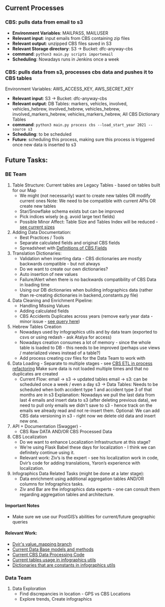 ## Current Processes

### CBS: pulls data from email to s3
- **Environment Variables**: MAILPASS, MAILUSER
- **Relevant input**: input emails from CBS containing zip files
- **Relevant output**: unzipped CBS files saved in S3
- **Relevant Storage directory**: S3 -> Bucket: dfc-anyway-cbs
- **command**: `python3 main.py scripts importemail`
- **Scheduling**: Nowadays runs in Jenkins once a week

### CBS: pulls data from s3, processes cbs data and pushes it to CBS tables
Environment Variables: AWS_ACCESS_KEY, AWS_SECRET_KEY
- **Relevant input**: S3 -> Bucket: dfc-anyway-cbs
- **Relevant output**: DB Tables: markers, vehicles, involved, vehicles_hebrew, involved_hebrew, vehicles_hebrew, involved_markers_hebrew, vehicles_markers_hebrew, All CBS Dictionary Tables
- **command**: `python3 main.py process cbs --load_start_year 2021 --source s3`
- **Scheduling**: to be scheduled
- **Future**: scheduling this process, making sure this process is triggered once new data is inserted to s3

## Future Tasks:

### BE Team
1. Table Structure: Current tables are Legacy Tables - based on tables built for our Map
   - We might (not necessarily) want to create new tables OR modify current ones
     Note: We need to be compatible with current APIs OR create new tables
   - Star/Snowflake schema exists but can be improved
   - Pick indices wisely (e.g. avoid large text fields)
   - Possible Minor Affect: Table Size and Tables Index will be reduced - [see current sizes](https://redash.dataforchange.org.il/queries/36/source)
2. Adding Data Documentation:
   - Best Practices / Tools
   - Separate calculated fields and original CBS fields
   - Spreadsheet with [Definitions of CBS Fields](https://docs.google.com/spreadsheets/d/1qaVV7NKXVYNmnxKZ4he2MKZDAjWPHiHfq-U5dcNZM5k)
3. Translation Dictionaries:
    - Validation when inserting data - CBS dictionaries are mostly backwards compatible - but not always
   - Do we want to create our own dictionaries?
   - Auto insertion of new values
   - Failure/Alert when there is no backwards compatibility of CBS Data in loading time
   - Using our DB dictionaries when building infographics data (rather than re-creating dictionaries in backend_constants.py file)
4. Data Cleaning and Enrichment Pipeline:
    - Handling Missing Values
    - Adding calculated fields  
    - CBS Accidents Duplicates across years (remove early year data - minor issue - [see query here](https://redash.dataforchange.org.il/queries/25))
5. Hebrew Tables Creation
    - Nowadays used by infographics utils and by data team (exported to csvs or using redash - ask Atalya for access)
    - Nowadays creation consumes a lot of memory - since the whole table is loaded to DB - this needs to be improved (perhaps use views / materialized views instead of a table?)
    - Add process creating csv files for the Data Team to work with
5. Data Loading - Separate to multiple stages - see [CBS ETL in process refactoring](https://docs.google.com/document/d/1LirLg1u7B3ekvcjetj6LhVExijVqctMZ83fJHUYzlrI/edit?usp=sharing)
   Make sure data is not loaded multiple times and that no duplicates are created
   - Current Flow: email -> s3 -> updated tables
     email -> s3: can be scheduled once a week / even a day
     s3 -> Data Tables: Needs to be scheduled when both accident type 1 and accident type 3 of that months are in s3
     Explanation: Nowadays we pull the last data from last 4 emails and insert data to s3 (after deleting previous data), we need to pull only emails we didn't save to s3 - hence track on the emails we already read and not re-insert them.
     Optional: We can add CBS data versioning in s3 - right now we delete old data and insert new one.
6. API + Documentation (Swagger) - 
   - CBS Raw DATA AND/OR CBS Processed Data
7. CBS Localization
   - Do we want to enhance Localization Infrastructure at this stage?
   - We're using Flask Babel these days for localization - I think we can definitely continue using it.
   - Relevant work: Ziv’s is the expert - see his localization work in code, Dvir’s code for adding translations, Yaron’s experience with localization.
8. Infographics Data Related Tasks (might be done at a later stage):
   - Data enrichment using additional aggregation tables AND/OR columns for Infographics tasks.
   - Ziv and Bar are the infographics data experts - one can consult them regarding aggregation tables and architecture.

#### Important Notes
- Make sure we use our PostGIS’s abilities for current/future geographic queries

#### Relevant Work:
- [Dvir's value_mapping branch](https://github.com/dvirein/anyway-backend/tree/value_mapping)
- [Current Data Base models and methods](https://github.com/data-for-change/anyway/blob/dev/anyway/models.py)
- [Current CBS Data Processing Code](https://github.com/data-for-change/anyway/blob/dev/anyway/parsers/cbs/executor.py)
- [Current tables usage in infographics utils](https://github.com/data-for-change/anyway/blob/dev/anyway/infographics_utils.py)
- [Dictionaries that are constants in infographics utils](https://github.com/data-for-change/anyway/blob/dev/anyway/infographics_dictionaries.py)

### Data Team
1. Data Exploration
   - Find discrepancies in location - GPS vs CBS Locations
   - Explore trends, Create infographics
